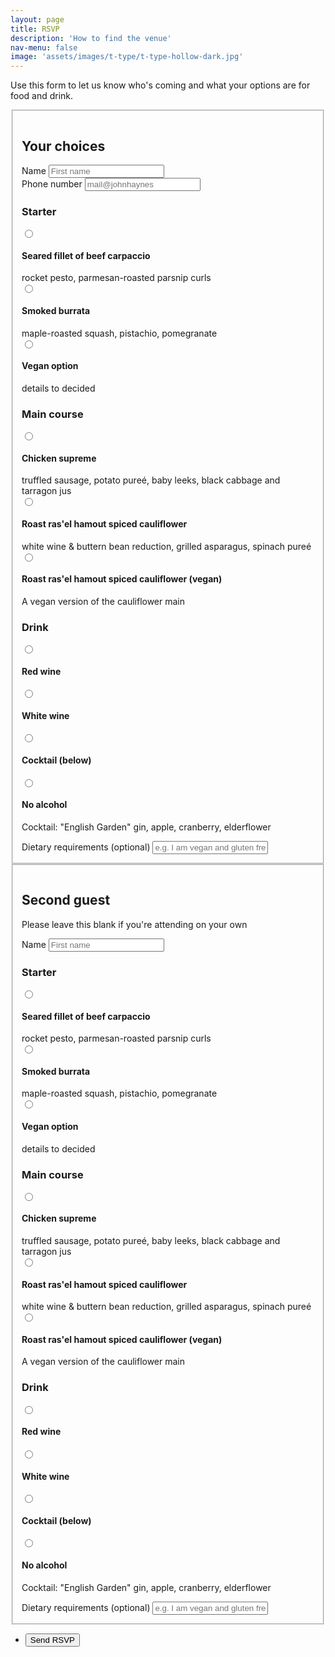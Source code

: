 ```yaml
---
layout: page
title: RSVP
description: 'How to find the venue'
nav-menu: false
image: 'assets/images/t-type/t-type-hollow-dark.jpg'
---
```


<p>Use this form to let us know who's coming and what your options are for food and drink.</p>

<form action="https://formspree.io/f/mrgjeaka" method="POST">
	<fieldset style="padding:1em;" class="box">
		<h2>Your choices</h2>
		<div class="field half first">
			<label for="name">Name</label>
			<input type="text" name="name" id="name" placeholder="First name" />
		</div>
		<div class="field half">
			<label for="email">Phone number</label>
			<input type="text" name="_replyto" id="email" placeholder="mail@johnhaynes" />
		</div>
		<h3>Starter</h3>
		<div class="field first" style="margin-bottom: 0;">
			<input type="radio" id="meat1a" name="starter_guest1" value="meat1a">
			<label for="meat1a">
				<h4>Seared fillet of beef carpaccio</h4>
				<p style="margin-bottom:0;">rocket pesto, parmesan-roasted parsnip curls</p>
			</label>
		</div>
		<div class="field " style="margin-bottom: 0;">
			<input type="radio" id="veg1a" name="starter_guest1" value="veg1a">
			<label for="veg1a">
				<h4>Smoked burrata</h4>
				<p style="margin-bottom:0;">maple-roasted squash, pistachio, pomegranate</p>
			</label>
		</div>
		<div class="field " style="margin-bottom: 0;">
			<input type="radio" id="vegan1a" name="starter_guest1" value="veg2a">
			<label for="veg2a">
				<h4>Vegan option</h4>
				<p style="margin-bottom:0;">details to decided</p>
			</label>
		</div>
		<h3>Main course</h3>
		<div class="field first" style="margin-bottom: 0;">
			<input type="radio" id="meat1b" name="main_guest1" value="meat1b">
			<label for="meat1b">
				<h4>Chicken supreme</h4>
				<p style="margin-bottom:0;">truffled sausage, potato pureé, baby leeks, black cabbage and tarragon jus</p>
			</label>
		</div>
		<div class="field" style="margin-bottom: 0;">
			<input type="radio" id="veg1b" name="main_guest1" value="veg1b">
			<label for="veg1b">
				<h4>Roast ras'el hamout spiced cauliflower</h4>
				<p style="margin-bottom:0;">white wine & buttern bean reduction, grilled asparagus, spinach pureé</p>
			</label>
		</div>
		<div class="field " style="margin-bottom: 0;">
			<input type="radio" id="vegan1b" name="main_guest1" value="veg2b">
			<label for="veg2b">
				<h4>Roast ras'el hamout spiced cauliflower (vegan)</h4>
				<p style="margin-bottom:0;">A vegan version of the cauliflower main</p>
			</label>
		</div>
		<div class="field" style="margin-bottom: 0;">
			<h3>Drink</h3>
			<input type="radio" id="red1" name="drink_guest1" value="wine1">
			<label for="red1">
				<h4>Red wine</h4>
			</label>
			<input type="radio" id="white1" name="drink_guest1" value="wine1">
			<label for="white1">
				<h4>White wine</h4>
			</label>
			<input type="radio" id="cock1" name="drink_guest1" value="wine1">
			<label for="cock1">
				<h4>Cocktail (below)</h4>
			</label>
			<input type="radio" id="na1" name="drink_guest1" value="wine1">
			<label for="na1">
				<h4>No alcohol</h4>
			</label>
			<p>Cocktail: "English Garden" gin, apple, cranberry, elderflower</p>
		</div>
		<div class="field first">
			<label for="diet">Dietary requirements (optional)</label>
			<input type="text" name="diet" id="diet" placeholder="e.g. I am vegan and gluten free" />
		</div>
	</fieldset>
	<fieldset style="padding:1em;" class="box">
		<h2>Second guest</h2>
		<p>Please leave this blank if you're attending on your own</p>
		<div class="field">
			<label for="name2">Name</label>
			<input type="text" name="name2" id="name2" placeholder="First name" />
		</div>
		<h3>Starter</h3>
		<div class="field first" style="margin-bottom: 0;">
			<input type="radio" id="meat2a" name="starter_guest2" value="meat1a">
			<label for="meat2a">
				<h4>Seared fillet of beef carpaccio</h4>
				<p style="margin-bottom:0;">rocket pesto, parmesan-roasted parsnip curls</p>
			</label>
		</div>
		<div class="field " style="margin-bottom: 0;">
			<input type="radio" id="veg2a" name="starter_guest2" value="veg1a">
			<label for="veg2a">
				<h4>Smoked burrata</h4>
				<p style="margin-bottom:0;">maple-roasted squash, pistachio, pomegranate</p>
			</label>
		</div>
		<div class="field " style="margin-bottom: 0;">
			<input type="radio" id="vegan2a" name="starter_guest2" value="veg2a">
			<label for="vegan2a">
				<h4>Vegan option</h4>
				<p style="margin-bottom:0;">details to decided</p>
			</label>
		</div>
		<h3>Main course</h3>
		<div class="field first" style="margin-bottom: 0;">
			<input type="radio" id="meat2b" name="main_guest2" value="meat1b">
			<label for="meat2b">
				<h4>Chicken supreme</h4>
				<p style="margin-bottom:0;">truffled sausage, potato pureé, baby leeks, black cabbage and tarragon jus</p>
			</label>
		</div>
		<div class="field" style="margin-bottom: 0;">
			<input type="radio" id="veg2b" name="main_guest2" value="veg1b">
			<label for="veg2b">
				<h4>Roast ras'el hamout spiced cauliflower</h4>
				<p style="margin-bottom:0;">white wine & buttern bean reduction, grilled asparagus, spinach pureé</p>
			</label>
		</div>
		<div class="field " style="margin-bottom: 0;">
			<input type="radio" id="vegan2b" name="main_guest2" value="veg2b">
			<label for="vegan2b">
				<h4>Roast ras'el hamout spiced cauliflower (vegan)</h4>
				<p style="margin-bottom:0;">A vegan version of the cauliflower main</p>
			</label>
		</div>
		<div class="field" style="margin-bottom: 0;">
			<h3>Drink</h3>
			<input type="radio" id="red2" name="drink_guest2" value="wine2">
			<label for="red2">
				<h4>Red wine</h4>
			</label>
			<input type="radio" id="white2" name="drink_guest2" value="wine2">
			<label for="white2">
				<h4>White wine</h4>
			</label>
			<input type="radio" id="cock2" name="drink_guest2" value="wine1">
			<label for="cock2">
				<h4>Cocktail (below)</h4>
			</label>
			<input type="radio" id="na2" name="drink_guest2" value="wine2">
			<label for="na2">
				<h4>No alcohol</h4>
			</label>
			<p>Cocktail: "English Garden" gin, apple, cranberry, elderflower</p>
		</div>
		<div class="field first">
			<label for="diet">Dietary requirements (optional)</label>
			<input type="text" name="diet" id="diet" placeholder="e.g. I am vegan and gluten free" />
		</div>
	</fieldset>
	<!-- <div class="field">
		<label for="message">Dietary Requirements</label>
		<textarea name="message" id="message" rows="6"></textarea>
	</div> -->
	<ul class="actions">
		<li><input type="submit" value="Send RSVP"  /></li>
		<!-- <li><input type="reset" value="Clear" /></li> -->
	</ul>
</form>